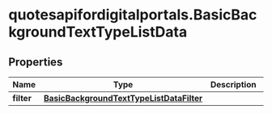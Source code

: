 # quotesapifordigitalportals.BasicBackgroundTextTypeListData

## Properties

Name | Type | Description | Notes
------------ | ------------- | ------------- | -------------
**filter** | [**BasicBackgroundTextTypeListDataFilter**](BasicBackgroundTextTypeListDataFilter.md) |  | [optional] 


